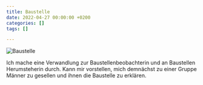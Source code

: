 ```yaml
---
title: Baustelle
date: 2022-04-27 00:00:00 +0200
categories: []
tags: []

---
```

![](/unendlichkeitsfiktion/uploads/img_20200505_075845.jpg "Baustelle")

Ich mache eine Verwandlung zur Baustellenbeobachterin und an Baustellen Herumsteherin durch. Kann mir vorstellen, mich demnächst zu einer Gruppe Männer zu gesellen und ihnen die Baustelle zu erklären.